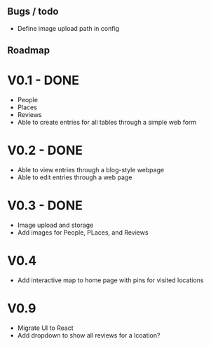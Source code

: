 ## Bugs / todo

- Define image upload path in config

## Roadmap

# V0.1 - DONE

- People
- Places
- Reviews
- Able to create entries for all tables through a simple web form

# V0.2 - DONE

- Able to view entries through a blog-style webpage
- Able to edit entries through a web page

# V0.3 - DONE

- Image upload and storage
- Add images for People, PLaces, and Reviews

# V0.4

- Add interactive map to home page with pins for visited locations

# V0.9

- Migrate UI to React
- Add dropdown to show all reviews for a lcoation?
